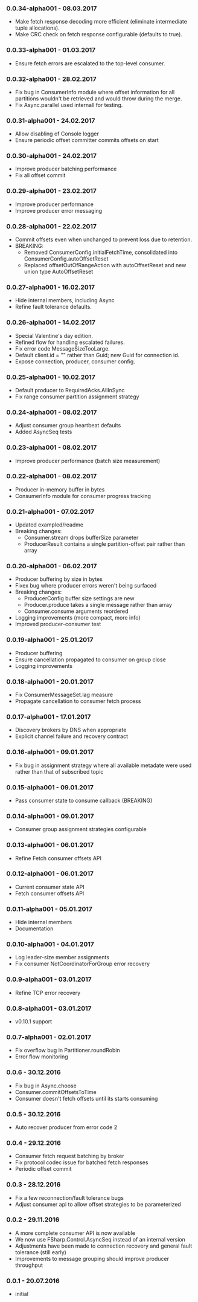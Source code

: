 ### 0.0.34-alpha001 - 08.03.2017

* Make fetch response decoding more efficient (eliminate intermediate tuple allocations).
* Make CRC check on fetch response configurable (defaults to true).

### 0.0.33-alpha001 - 01.03.2017

* Ensure fetch errors are escalated to the top-level consumer.

### 0.0.32-alpha001 - 28.02.2017

* Fix bug in ConsumerInfo module where offset information for all partitions wouldn't be retrieved and would throw during the merge.
* Fix Async.parallel used internall for testing.

### 0.0.31-alpha001 - 24.02.2017

* Allow disabling of Console logger
* Ensure periodic offset committer commits offsets on start

### 0.0.30-alpha001 - 24.02.2017

* Improve producer batching performance
* Fix all offset commit

### 0.0.29-alpha001 - 23.02.2017

* Improve producer performance
* Improve producer error messaging

### 0.0.28-alpha001 - 22.02.2017

* Commit offsets even when unchanged to prevent loss due to retention.
* BREAKING:
	- Removed ConsumerConfig.initialFetchTime, consolidated into ConsumerConfig.autoOffsetReset
	- Replaced offsetOutOfRangeAction with autoOffsetReset and new union type AutoOffsetReset

### 0.0.27-alpha001 - 16.02.2017

* Hide internal members, including Async
* Refine fault tolerance defaults.

### 0.0.26-alpha001 - 14.02.2017

* Special Valentine's day edition.
* Refined flow for handling escalated failures.
* Fix error code MessageSizeTooLarge.
* Default client.id = "" rather than Guid; new Guid for connection id.
* Expose connection, producer, consumer config.

### 0.0.25-alpha001 - 10.02.2017

* Default producer to RequiredAcks.AllInSync
* Fix range consumer partition assignment strategy

### 0.0.24-alpha001 - 08.02.2017

* Adjust consumer group heartbeat defaults
* Added AsyncSeq tests

### 0.0.23-alpha001 - 08.02.2017

* Improve producer performance (batch size measurement)

### 0.0.22-alpha001 - 08.02.2017

* Producer in-memory buffer in bytes
* ConsumerInfo module for consumer progress tracking

### 0.0.21-alpha001 - 07.02.2017

* Updated exampled/readme
* Breaking changes:
	- Consumer.stream drops bufferSize parameter
	- ProducerResult contains a single partition-offset pair rather than array

### 0.0.20-alpha001 - 06.02.2017

* Producer buffering by size in bytes
* Fixex bug where producer errors weren't being surfaced
* Breaking changes:
    - ProducerConfig buffer size settings are new
    - Producer.produce takes a single message rather than array
    - Consumer.consume arguments reordered
* Logging improvements (more compact, more info)
* Improved producer-consumer test

### 0.0.19-alpha001 - 25.01.2017

* Producer buffering
* Ensure cancellation propagated to consumer on group close
* Logging improvements

### 0.0.18-alpha001 - 20.01.2017

* Fix ConsumerMessageSet.lag measure
* Propagate cancellation to consumer fetch process

### 0.0.17-alpha001 - 17.01.2017

* Discovery brokers by DNS when appropriate
* Explicit channel failure and recovery contract


### 0.0.16-alpha001 - 09.01.2017

* Fix bug in assignment strategy where all available metadate were used rather than that of subscribed topic

### 0.0.15-alpha001 - 09.01.2017

* Pass consumer state to consume callback (BREAKING)

### 0.0.14-alpha001 - 09.01.2017

* Consumer group assignment strategies configurable

### 0.0.13-alpha001 - 06.01.2017

* Refine Fetch consumer offsets API

### 0.0.12-alpha001 - 06.01.2017

* Current consumer state API
* Fetch consumer offsets API

### 0.0.11-alpha001 - 05.01.2017

* Hide internal members
* Documentation

### 0.0.10-alpha001 - 04.01.2017

* Log leader-size member assignments
* Fix consumer NotCoordinatorForGroup error recovery

### 0.0.9-alpha001 - 03.01.2017

* Refine TCP error recovery

### 0.0.8-alpha001 - 03.01.2017

* v0.10.1 support

### 0.0.7-alpha001 - 02.01.2017

* Fix overflow bug in Partitioner.roundRobin
* Error flow monitoring

### 0.0.6 - 30.12.2016

* Fix bug in Async.choose
* Consumer.commitOffsetsToTime
* Consumer doesn't fetch offsets until its starts consuming

### 0.0.5 - 30.12.2016

* Auto recover producer from error code 2

### 0.0.4 - 29.12.2016

* Consumer fetch request batching by broker
* Fix protocol codec issue for batched fetch responses
* Periodic offset commit

### 0.0.3 - 28.12.2016

* Fix a few reconnection/fault tolerance bugs
* Adjust consumer api to allow offset strategies to be parameterized

### 0.0.2 - 29.11.2016

* A more complete consumer API is now available
* We now use FSharp.Control.AsyncSeq instead of an internal version
* Adjustments have been made to connection recovery and general fault tolerance (still early)
* Improvements to message grouping should improve producer throughput

### 0.0.1 - 20.07.2016
* initial
